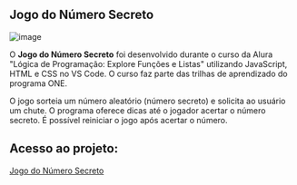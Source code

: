 ## Jogo do Número Secreto

![image](https://github.com/user-attachments/assets/174093cb-fc2e-40b4-aadb-19d886f709c1)

O **Jogo do Número Secreto** foi desenvolvido durante o curso da Alura "Lógica de Programação: Explore Funções e Listas" utilizando JavaScript, HTML e CSS no VS Code. 
O curso faz parte das trilhas de aprendizado do programa ONE.

O jogo sorteia um número aleatório (número secreto) e solicita ao usuário um chute. 
O programa oferece dicas até o jogador acertar o número secreto. 
É possível reiniciar o jogo após acertar o número.

## Acesso ao projeto:
[Jogo do Número Secreto](https://thesecretnumber-3v0bo8eja-leticiaokunos-projects.vercel.app/)
